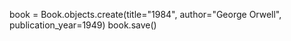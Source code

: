 <!-- Successfully created book instance. -->
book = Book.objects.create(title="1984", author="George Orwell", publication_year=1949)
book.save()